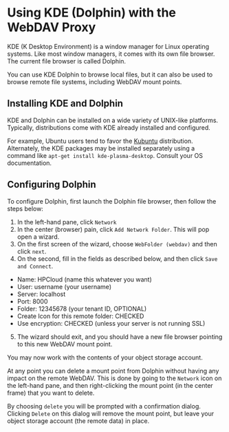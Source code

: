 # Using KDE (Dolphin) with the WebDAV Proxy

KDE (K Desktop Environment) is a window manager for Linux operating
systems. Like most window managers, it comes with its own file browser.
The current file browser is called Dolphin.

You can use KDE Dolphin to browse local files, but it can also be used
to browse remote file systems, including WebDAV mount points.

## Installing KDE and Dolphin

KDE and Dolphin can be installed on a wide variety of UNIX-like
platforms. Typically, distributions come with KDE already installed and
configured.

For example, Ubuntu users tend to favor the
[Kubuntu](http://www.kubuntu.org/) distribution. Alternately, the KDE
packages may be installed separately using a command like
`apt-get install kde-plasma-desktop`. Consult your OS documentation.

## Configuring Dolphin

To configure Dolphin, first launch the Dolphin file browser, then follow
the steps below:

1. In the left-hand pane, click `Network`
2. In the center (browser) pain, click `Add Network Folder`. This will
   pop open a wizard.
3. On the first screen of the wizard, choose `WebFolder (webdav)` and
   then click `next`.
4. On the second, fill in the fields as described below, and then click
   `Save and Connect`.
  - Name: HPCloud (name this whatever you want)
  - User: username (your username)
  - Server: localhost
  - Port: 8000
  - Folder: 12345678 (your tenant ID, OPTIONAL)
  - Create Icon for this remote folder: CHECKED
  - Use encryption: CHECKED (unless your server is not running SSL)
5. The wizard should exit, and you should have a new file browser
   pointing to this new WebDAV mount point.

You may now work with the contents of your object storage account.

At any point you can delete a mount point from Dolphin without having
any impact on the remote WebDAV. This is done by going to the `Network`
icon on the left-hand pane, and then right-clicking the mount point (in
the center frame) that you want to delete.

By choosing `delete` you will be prompted with a confirmation dialog.
Clicking `Delete` on this dialog will remove the mount point, but leave
your object storage account (the remote data) in place.
